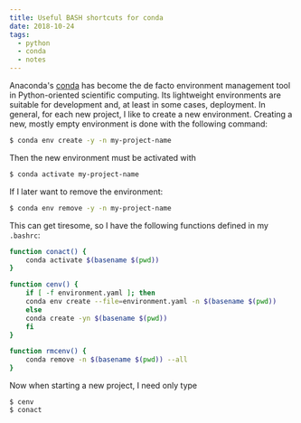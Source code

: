```yaml
---
title: Useful BASH shortcuts for conda
date: 2018-10-24
tags:
  - python
  - conda
  - notes
---
```


Anaconda's [conda](https://conda.io/docs/) has become the de facto environment
management tool in Python-oriented scientific computing. Its lightweight
environments are suitable for development and, at least in some cases,
deployment. In general, for each new project, I like to create a new
environment. Creating a new, mostly empty environment is done with the following
command:

```bash
$ conda env create -y -n my-project-name
```

Then the new environment must be activated with

```bash
$ conda activate my-project-name
```

If I later want to remove the environment:

```bash
$ conda env remove -y -n my-project-name
```

This can get tiresome, so I have the following functions defined in my
`.bashrc`:

```bash
function conact() {
    conda activate $(basename $(pwd))
}

function cenv() {
    if [ -f environment.yaml ]; then
	conda env create --file=environment.yaml -n $(basename $(pwd))
    else
	conda create -yn $(basename $(pwd))
    fi
}

function rmcenv() {
    conda remove -n $(basename $(pwd)) --all
}
```

Now when starting a new project, I need only type

```
$ cenv
$ conact
```
